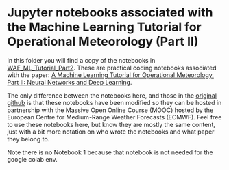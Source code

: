 # Jupyter notebooks associated with the Machine Learning Tutorial for Operational Meteorology (Part II)

In this folder you will find a copy of the notebooks in [WAF_ML_Tutorial_Part2](https://github.com/ai2es/WAF_ML_Tutorial_Part2). These are practical coding notebooks associated with the paper: [A Machine Learning Tutorial for Operational Meteorology. Part II: Neural Networks and Deep Learning](https://arxiv.org/abs/2211.00147).

The only difference between the notebooks here, and those in the [original github](https://github.com/ai2es/WAF_ML_Tutorial_Part2) is that these notebooks have been modified so they can be hosted in partnership with the Massive Open Online Course (MOOC) hosted by the European Centre for Medium-Range Weather Forecasts (ECMWF). Feel free to use these notebooks here, but know they are mostly the same content, just with a bit more notation on who wrote the notebooks and what paper they belong to.

Note there is no Notebook 1 because that notebook is not needed for the google colab env. 

